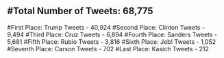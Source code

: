 #Total Number of Tweets: 68,775 
---
#First Place: Trump Tweets - 40,924
#Second Place: Clinton Tweets - 9,494
#Third Place: Cruz Tweets - 6,894
#Fourth Place: Sanders Tweets - 5,681
#Fifth Place: Rubio Tweets - 3,816
#Sixth Place: Jeb! Tweets - 1,052
#Seventh Place: Carson Tweets - 702
#Last Place: Kasich Tweets - 212
